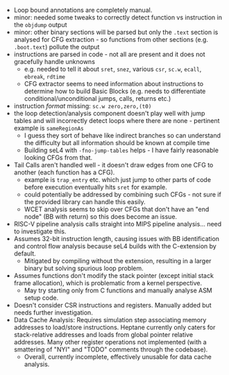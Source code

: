 - Loop bound annotations are completely manual.
- minor: needed some tweaks to correctly detect function vs instruction in the `objdump` output
- minor: other binary sections will be parsed but only the `.text` section is analysed for CFG extraction - so functions from other sections (e.g. `.boot.text`) pollute the output
- instructions are parsed in code - not all are present and it does not gracefully handle unknowns
	- e.g. needed to tell it about `sret`, `snez`, various `csr`, `sc.w`, `ecall`, `ebreak`, `rdtime` 
	- CFG extractor seems to need information about instructions to determine how to build Basic Blocks (e.g. needs to differentiate conditional/unconditional jumps, calls, returns etc.)
- instruction *format* missing: `sc.w zero,zero,(t0)`
- the loop detection/analysis component doesn't play well with jump tables and will incorrectly detect loops where there are none - pertinent example is `sameRegionAs` 
	- I guess they sort of behave like indirect branches so can understand the difficulty but all information should be known at compile time 
	- Building seL4 with `-fno-jump-tables` helps - I have fairly reasonable looking CFGs from that. 
- Tail Calls aren't handled well - it doesn't draw edges from one CFG to another (each function has a CFG).
	- example is `trap_entry` etc. which just jump to other parts of code before execution eventually hits `sret` for example. 
	- could potentially be addressed by combining such CFGs - not sure if the provided library can handle this easily.
	- WCET analysis seems to skip over CFGs that don't have an "end node" (BB with return) so this does become an issue.
- RISC-V pipeline analysis calls straight into MIPS pipeline analysis... need to investigate this. 
- Assumes 32-bit instruction length, causing issues with BB identification and control flow analysis because seL4 builds with the C-extension by default.
    - Mitigated by compiling without the extension, resulting in a larger binary but solving spurious loop problem.
- Assumes functions don't modify the stack pointer (except initial stack frame allocation), which is problematic from a kernel perspective.
    - May try starting only from C functions and manually analyse ASM setup code.
- Doesn't consider CSR instructions and registers. Manually added but needs further investigation.
- Data Cache Analysis: Requires simulation step associating memory addresses to load/store instructions. Heptane currently only caters for stack-relative addresses and loads from global pointer relative addresses. Many other register operations not implemented (with a smattering of "NYI" and "TODO" comments through the codebase).
    - Overall, currently incomplete, effectively unusable for data cache analysis.